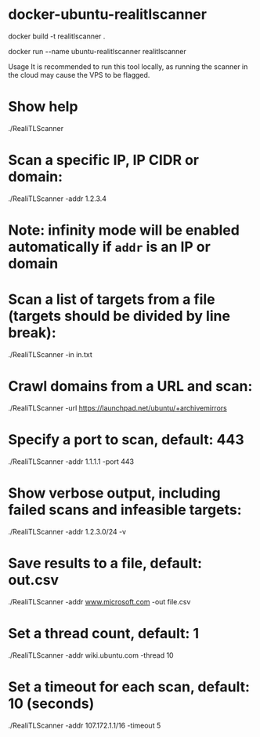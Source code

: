 # docker-ubuntu-realitlscanner

docker build -t realitlscanner .

docker run --name ubuntu-realitlscanner realitlscanner


Usage
It is recommended to run this tool locally, as running the scanner in the cloud may cause the VPS to be flagged.

# Show help
./RealiTLScanner

# Scan a specific IP, IP CIDR or domain:
./RealiTLScanner -addr 1.2.3.4
# Note: infinity mode will be enabled automatically if `addr` is an IP or domain

# Scan a list of targets from a file (targets should be divided by line break):
./RealiTLScanner -in in.txt

# Crawl domains from a URL and scan:
./RealiTLScanner -url https://launchpad.net/ubuntu/+archivemirrors

# Specify a port to scan, default: 443
./RealiTLScanner -addr 1.1.1.1 -port 443

# Show verbose output, including failed scans and infeasible targets:
./RealiTLScanner -addr 1.2.3.0/24 -v

# Save results to a file, default: out.csv
./RealiTLScanner -addr www.microsoft.com -out file.csv

# Set a thread count, default: 1
./RealiTLScanner -addr wiki.ubuntu.com -thread 10

# Set a timeout for each scan, default: 10 (seconds)
./RealiTLScanner -addr 107.172.1.1/16 -timeout 5

